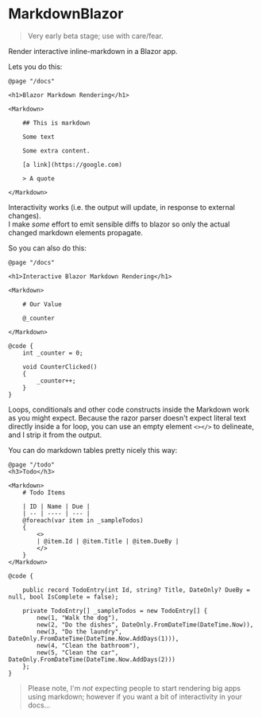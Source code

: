 # MarkdownBlazor

> Very early beta stage; use with care/fear.

Render interactive inline-markdown in a Blazor app.

Lets you do this:

```razor
@page "/docs"

<h1>Blazor Markdown Rendering</h1>

<Markdown>

    ## This is markdown

    Some text

    Some extra content.

    [a link](https://google.com)

    > A quote
        
</Markdown>
```

Interactivity works (i.e. the output will update, in response to external changes).  
I make *some* effort to emit sensible diffs to blazor so only the actual changed markdown elements propagate.

So you can also do this:

```razor
@page "/docs"

<h1>Interactive Blazor Markdown Rendering</h1>

<Markdown>

    # Our Value

    @_counter
            
</Markdown>

@code {
    int _counter = 0;

    void CounterClicked()
    {
        _counter++;
    }
}
```

Loops, conditionals and other code constructs inside the Markdown work as you might expect. 
Because the razor parser doesn't expect literal text directly inside a for loop, you can use an empty element `<></>` to
delineate, and I strip it from the output.

You can do markdown tables pretty nicely this way:

```razor
@page "/todo"
<h3>Todo</h3>

<Markdown>
    # Todo Items

    | ID | Name | Due |
    | -- | ---- | --- |
    @foreach(var item in _sampleTodos)
    {
        <>
        | @item.Id | @item.Title | @item.DueBy |
        </>
    }
</Markdown>

@code {

    public record TodoEntry(int Id, string? Title, DateOnly? DueBy = null, bool IsComplete = false);

    private TodoEntry[] _sampleTodos = new TodoEntry[] {
        new(1, "Walk the dog"),
        new(2, "Do the dishes", DateOnly.FromDateTime(DateTime.Now)),
        new(3, "Do the laundry", DateOnly.FromDateTime(DateTime.Now.AddDays(1))),
        new(4, "Clean the bathroom"),
        new(5, "Clean the car", DateOnly.FromDateTime(DateTime.Now.AddDays(2)))
    };
}
```

> Please note, I'm *not* expecting people to start rendering big apps using markdown; however if you want a bit of interactivity in your docs...


